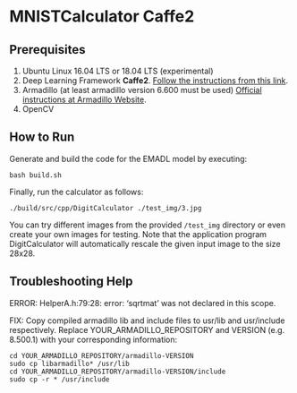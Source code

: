 # MNISTCalculator Caffe2


## Prerequisites
1. Ubuntu Linux 16.04 LTS or 18.04 LTS (experimental)
2. Deep Learning Framework **Caffe2**. [Follow the instructions from this link](https://git.rwth-aachen.de/monticore/EmbeddedMontiArc/generators/CNNArch2Caffe2#ubuntu).
3. Armadillo (at least armadillo version 6.600 must be used) [Official instructions at Armadillo Website](http://arma.sourceforge.net/download.html).
4. OpenCV


## How to Run
Generate and build the code for the EMADL model by executing:

```
bash build.sh
```

Finally, run the calculator as follows:
```
./build/src/cpp/DigitCalculator ./test_img/3.jpg
```

You can try different images from the provided `/test_img` directory or even create your own images for testing. Note that the application program DigitCalculator will automatically rescale the given input image to the size 28x28.


## Troubleshooting Help

ERROR: HelperA.h:79:28: error: ‘sqrtmat’ was not declared in this scope.

FIX:
Copy compiled armadillo lib and include files to usr/lib and usr/include respectively. Replace YOUR_ARMADILLO_REPOSITORY and VERSION (e.g. 8.500.1) with your corresponding information:
```
cd YOUR_ARMADILLO_REPOSITORY/armadillo-VERSION
sudo cp libarmadillo* /usr/lib
cd YOUR_ARMADILLO_REPOSITORY/armadillo-VERSION/include
sudo cp -r * /usr/include

